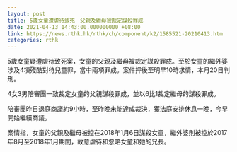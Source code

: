 ```yaml
---
layout: post
title: 5歲女童遭虐待致死　父親及繼母被裁定謀殺罪成
date: 2021-04-13 14:43:00.000000000 +08:00
link: https://news.rthk.hk/rthk/ch/component/k2/1585521-20210413.htm
categories: rthk
---
```


5歲女童疑遭虐待致死案，女童的父親及繼母被裁定謀殺罪成。至於女童的繼外婆涉及4項殘酷對待兒童罪，當中兩項罪成。案件押後至明早10時求情，本月20日判刑。

4女3男陪審團一致裁定女童的父親謀殺罪成，並以6比1裁定繼母的謀殺罪成。

陪審團昨日退庭商議約9小時，至昨晚未能達成裁決，獲法庭安排休息一晚，今早開始繼續商議。

案情指，女童的父親及繼母被控在2018年1月6日謀殺女童，繼外婆則被控於2017年8月至2018年1月期間，故意虐待和忽略女童和她的兄長。
